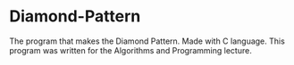 # Diamond-Pattern
The program that makes the Diamond Pattern. Made with C language. This program was written for the Algorithms and Programming lecture.
